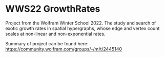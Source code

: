 # WWS22 GrowthRates
Project from the Wolfram Winter School 2022. The study and search of exotic growth rates in spatial hypergraphs, whose edge and vertex count scales at non-linear and non-exponential rates.  

Summary of project can be found here:<br>
https://community.wolfram.com/groups/-/m/t/2445140
